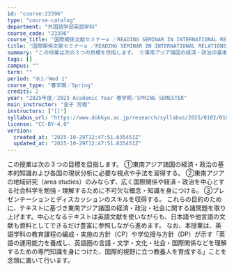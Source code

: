 ```yaml
---
id: "course:23396"
type: "course-catalog"
department: "外国語学部英語学科"
course_code: "23396"
course_title: "国際関係文献セミナーa ／READING SEMINAR IN INTERNATIONAL RELATIONS (A)"
title: "国際関係文献セミナーa ／READING SEMINAR IN INTERNATIONAL RELATIONS (A)"
summary: "この授業は次の３つの目標を目指します。 ①東南アジア諸国の経済・政治の基本的知識および各国の現状分析に必要な視点や手法を習得する。 ②東南アジアの地域研究（area studies）のみならず、広く国際関係や経済・政治を中心とする社会科学を…"
tags: []
campus: ""
term: ""
period: "水1／Wed 1"
course_type: "春学期／Spring"
credits: 2
year: "2025年度／2025 Academic Year 春学期／SPRING SEMESTER"
main_instructor: "金子 芳樹"
instructors: ["[]"]
syllabus_url: "https://www.dokkyo.ac.jp/research/syllabus/2025/0102/0102_23396_ja_JP.html"
license: "CC-BY-4.0"
version:
  created_at: "2025-10-29T12:47:51.635451Z"
  updated_at: "2025-10-29T12:47:51.635451Z"
---
```

この授業は次の３つの目標を目指します。 ①東南アジア諸国の経済・政治の基本的知識および各国の現状分析に必要な視点や手法を習得する。 ②東南アジアの地域研究（area studies）のみならず、広く国際関係や経済・政治を中心とする社会科学を勉強・理解するために不可欠な概念・知識を身につける。 ③プレゼンテーションとディスカッションのスキルを収得する。 これらの目的のために、テキストに基づき東南アジア諸国の経済・政治・社会に関する諸問題を取り上げます。中心となるテキストは英語文献を使いながらも、日本語や他言語の文献も資料としてできるだけ豊富に参照しながら進めます。 なお、本授業は、英語学科の教育課程の編成・実施の方針（CP）や学位授与方針（DP）が示す「英語の運用能力を養成し、英語圏の言語・文学・文化・社会・国際関係などを理解するための専門知識を身につけた、国際的視野に立つ教養人を育成する」ことを念頭に置いて行います。
